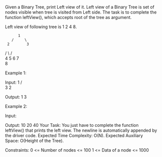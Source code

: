 Given a Binary Tree, print Left view of it. Left view of a Binary Tree is set of nodes visible when tree is visited from Left side. The task is to complete the function leftView(), which accepts root of the tree as argument.

Left view of following tree is 1 2 4 8.

          1
       /     \
     2        3
   /     \    /    \
  4     5   6    7
   \
     8   

Example 1:


Input:
   1
 /  \
3    2

Output: 1 3


Example 2:

Input:

Output: 10 20 40
Your Task:
You just have to complete the function leftView() that prints the left view. The newline is automatically appended by the driver code.
Expected Time Complexity: O(N).
Expected Auxiliary Space: O(Height of the Tree).

Constraints:
0 <= Number of nodes <= 100
1 <= Data of a node <= 1000
